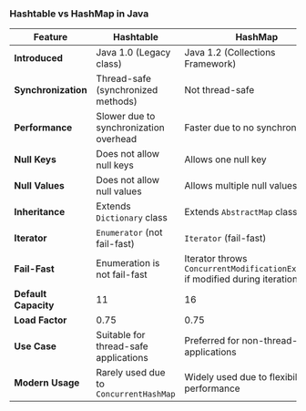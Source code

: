 ### Hashtable vs HashMap in Java

| Feature | Hashtable | HashMap |
|---------|-----------|---------|
| **Introduced** | Java 1.0 (Legacy class) | Java 1.2 (Collections Framework) |
| **Synchronization** | Thread-safe (synchronized methods) | Not thread-safe |
| **Performance** | Slower due to synchronization overhead | Faster due to no synchronization |
| **Null Keys** | Does not allow null keys | Allows one null key |
| **Null Values** | Does not allow null values | Allows multiple null values |
| **Inheritance** | Extends `Dictionary` class | Extends `AbstractMap` class |
| **Iterator** | `Enumerator` (not fail-fast) | `Iterator` (fail-fast) |
| **Fail-Fast** | Enumeration is not fail-fast | Iterator throws `ConcurrentModificationException` if modified during iteration |
| **Default Capacity** | 11 | 16 |
| **Load Factor** | 0.75 | 0.75 |
| **Use Case** | Suitable for thread-safe applications | Preferred for non-thread-safe applications |
| **Modern Usage** | Rarely used due to `ConcurrentHashMap` | Widely used due to flexibility and performance |